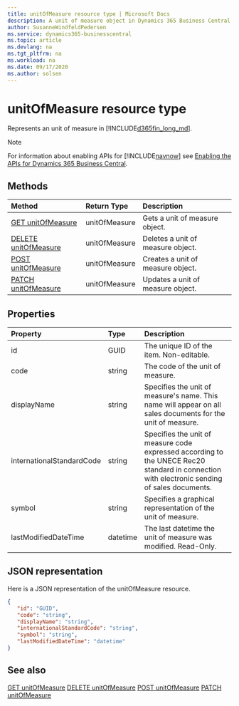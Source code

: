```yaml
---
title: unitOfMeasure resource type | Microsoft Docs
description: A unit of measure object in Dynamics 365 Business Central.
author: SusanneWindfeldPedersen
ms.service: dynamics365-businesscentral
ms.topic: article
ms.devlang: na
ms.tgt_pltfrm: na
ms.workload: na
ms.date: 09/17/2020
ms.author: solsen
---
```


# unitOfMeasure resource type
Represents an unit of measure in [!INCLUDE[d365fin_long_md](../../includes/d365fin_long_md.md)].

> [!NOTE]  
> For information about enabling APIs for [!INCLUDE[navnow](../../includes/navnow_md.md)] see [Enabling the APIs for Dynamics 365 Business Central](../enabling-apis-for-dynamics-nav.md).

## Methods
| Method | Return Type|Description |
|:--------------------|:-----------|:-------------------------|
|[GET unitOfMeasure](../api/dynamics_unitOfMeasure_Get.md)|unitOfMeasure|Gets a unit of measure object.|
|[DELETE unitOfMeasure](../api/dynamics_unitOfMeasure_Delete.md)|unitOfMeasure|Deletes a unit of measure object.|
|[POST unitOfMeasure](../api/dynamics_unitOfMeasure_Create.md)|unitOfMeasure|Creates a unit of measure object.|
|[PATCH unitOfMeasure](../api/dynamics_unitOfMeasure_Update.md)|unitOfMeasure|Updates a unit of measure object.|






## Properties

| Property           | Type   |Description     |
|:-------------------|:-------|:---------------|
|id|GUID|The unique ID of the item. Non-editable.|
|code|string|The code of the unit of measure.|
|displayName|string|Specifies the unit of measure's name. This name will appear on all sales documents for the unit of measure.|
|internationalStandardCode|string|Specifies the unit of measure code expressed according to the UNECE Rec20 standard in connection with electronic sending of sales documents.|
|symbol|string|Specifies a graphical representation of the unit of measure.|
|lastModifiedDateTime|datetime|The last datetime the unit of measure was modified. Read-Only.|


## JSON representation

Here is a JSON representation of the unitOfMeasure resource.


```json
{
   "id": "GUID",
   "code": "string",
   "displayName": "string",
   "internationalStandardCode": "string",
   "symbol": "string",
   "lastModifiedDateTime": "datetime"
}
```
## See also

[GET unitOfMeasure](../api/dynamics_unitOfMeasure_Get.md)
[DELETE unitOfMeasure](../api/dynamics_unitOfMeasure_Delete.md)
[POST unitOfMeasure](../api/dynamics_unitOfMeasure_Create.md)
[PATCH unitOfMeasure](../api/dynamics_unitOfMeasure_Update.md)

